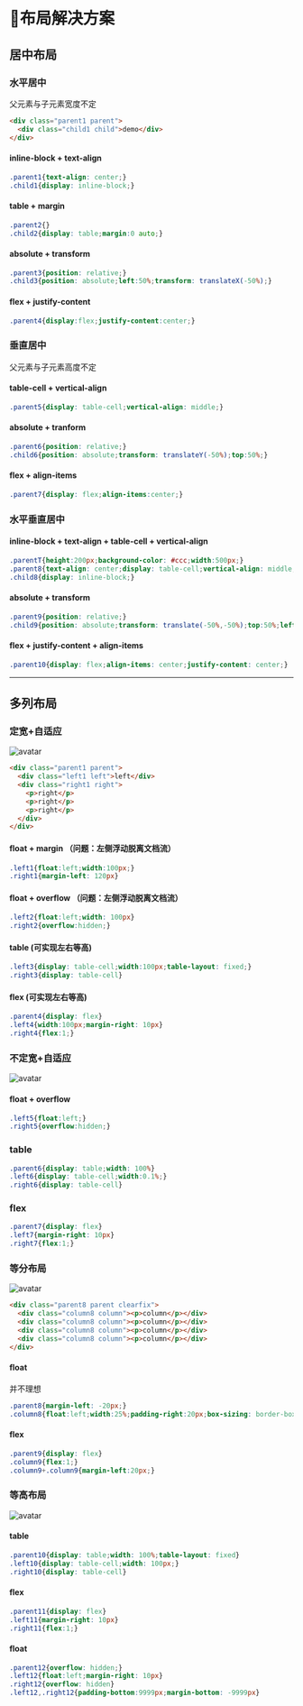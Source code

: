 # 💪布局解决方案
## 居中布局
### 水平居中
  父元素与子元素宽度不定
``` html
<div class="parent1 parent">
  <div class="child1 child">demo</div>
</div>
```
#### inline-block + text-align
``` css
.parent1{text-align: center;}
.child1{display: inline-block;}
```
#### table + margin
``` css
.parent2{}
.child2{display: table;margin:0 auto;}
```
#### absolute + transform
``` css
.parent3{position: relative;}
.child3{position: absolute;left:50%;transform: translateX(-50%);}
```
#### flex + justify-content
``` css
.parent4{display:flex;justify-content:center;}
```
### 垂直居中
  父元素与子元素高度不定
#### table-cell + vertical-align
``` css
.parent5{display: table-cell;vertical-align: middle;}
```
#### absolute + tranform
``` css
.parent6{position: relative;}
.child6{position: absolute;transform: translateY(-50%);top:50%;}
```
#### flex + align-items
``` css
.parent7{display: flex;align-items:center;}
```
### 水平垂直居中
#### inline-block + text-align + table-cell + vertical-align
``` css
.parentT{height:200px;background-color: #ccc;width:500px;}
.parent8{text-align: center;display: table-cell;vertical-align: middle;}
.child8{display: inline-block;}
```
#### absolute + transform
``` css
.parent9{position: relative;}
.child9{position: absolute;transform: translate(-50%,-50%);top:50%;left:50%;}
```
#### flex + justify-content + align-items
``` css
.parent10{display: flex;align-items: center;justify-content: center;}
```
---
## 多列布局
### 定宽+自适应
![avatar](https://mirror198829.github.io/static/github/colum1.png)
``` html
<div class="parent1 parent">
  <div class="left1 left">left</div>
  <div class="right1 right">
    <p>right</p>
    <p>right</p>
    <p>right</p>
  </div>
</div>
```
#### float + margin （问题：左侧浮动脱离文档流）
``` css
.left1{float:left;width:100px;}
.right1{margin-left: 120px}
```
#### float + overflow （问题：左侧浮动脱离文档流）
``` css
.left2{float:left;width: 100px}
.right2{overflow:hidden;}
```
#### table (可实现左右等高)
``` css
.left3{display: table-cell;width:100px;table-layout: fixed;}
.right3{display: table-cell}
```
#### flex (可实现左右等高)
``` css
.parent4{display: flex}
.left4{width:100px;margin-right: 10px}
.right4{flex:1;}
```
### 不定宽+自适应
![avatar](https://mirror198829.github.io/static/github/colum2.png)
#### float + overflow
``` css
.left5{float:left;}
.right5{overflow:hidden;}
```
### table
``` css
.parent6{display: table;width: 100%}
.left6{display: table-cell;width:0.1%;}
.right6{display: table-cell}
```
### flex
``` css
.parent7{display: flex}
.left7{margin-right: 10px}
.right7{flex:1;}
```
### 等分布局
![avatar](https://mirror198829.github.io/static/github/average.png)
``` html
<div class="parent8 parent clearfix">
  <div class="column8 column"><p>column</p></div>
  <div class="column8 column"><p>column</p></div>
  <div class="column8 column"><p>column</p></div>
  <div class="column8 column"><p>column</p></div>
</div>
```
#### float
并不理想
``` css
.parent8{margin-left: -20px;}
.column8{float:left;width:25%;padding-right:20px;box-sizing: border-box;}
```
#### flex
``` css
.parent9{display: flex}
.column9{flex:1;}
.column9+.column9{margin-left:20px;}
```
### 等高布局
![avatar](https://mirror198829.github.io/static/github/sameHigh.png)
#### table
``` css
.parent10{display: table;width: 100%;table-layout: fixed}
.left10{display: table-cell;width: 100px;}
.right10{display: table-cell}
```
#### flex
``` css
.parent11{display: flex}
.left11{margin-right: 10px}
.right11{flex:1;}
```
#### float
``` css
.parent12{overflow: hidden;}
.left12{float:left;margin-right: 10px}
.right12{overflow: hidden}
.left12,.right12{padding-bottom:9999px;margin-bottom: -9999px}
```
